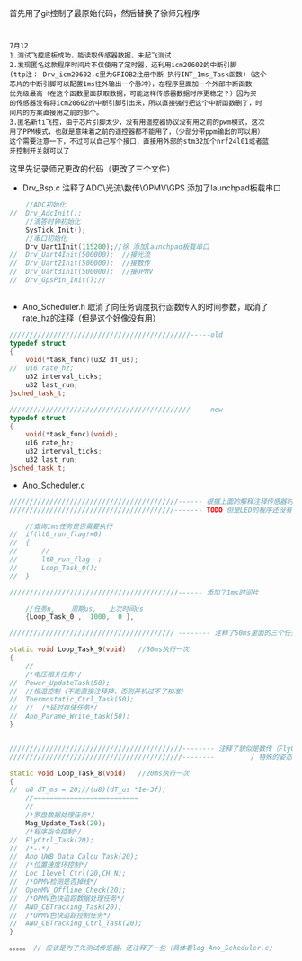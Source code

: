首先用了git控制了最原始代码，然后替换了徐师兄程序

#
	7月12 
	1.测试飞控底板成功，能读取传感器数据，未起飞测试
	2.发现匿名这款程序时间片不仅使用了定时器，还利用icm20602的中断引脚
	(ttp注： Drv_icm20602.c里为GPIOB2注册中断 执行INT_1ms_Task函数)（这个
	芯片的中断引脚可以配置1ms往外输出一个脉冲），在程序里面加一个外部中断函数
	优先级最高（在这个函数里面获取数据，可能这样传感器数据时序更稳定？）因为买
	的传感器没有将icm20602的中断引脚引出来，所以直接强行把这个中断函数删了，时
	间片的方案直接用之前的那个。
	3.匿名新ti飞控，由于芯片引脚太少，没有用遥控器协议没有用之前的pwm模式，这次
	用了PPM模式，也就是意味着之前的遥控器都不能用了，（少部分带ppm输出的可以用）
	这个需要注意一下，不过可以自己写个接口，直接用外部的stm32加个nrf24l01或者蓝
	牙控制开关就可以了

这里先记录师兄更改的代码（更改了三个文件）

* Drv_Bsp.c 注释了ADC\光流\数传\OPMV\GPS 添加了launchpad板载串口

```cpp
	//ADC初始化
//	Drv_AdcInit();
	//滴答时钟初始化
	SysTick_Init();	
	//串口初始化
	Drv_Uart1Init(115200);//徐 添加launchpad板载串口
//	Drv_Uart4Init(500000);	//接光流
//	Drv_Uart2Init(500000);	//接数传
//	Drv_Uart3Init(500000);  //接OPMV
//	Drv_GpsPin_Init();//
	
```

* Ano_Scheduler.h 取消了向任务调度执行函数传入的时间参数，取消了rate_hz的注释（但是这个好像没有用）

```cpp
/////////////////////////////////////////////-----old
typedef struct
{
	void(*task_func)(u32 dT_us);
//	u16 rate_hz;
	u32 interval_ticks;
	u32 last_run;
}sched_task_t;

/////////////////////////////////////////////-----new
typedef struct
{
	void(*task_func)(void);
	u16 rate_hz;
	u32 interval_ticks;
	u32 last_run;
}sched_task_t;
```

* Ano_Scheduler.c 

```cpp
//////////////////////////////////////////------ 根据上面的解释注释传感器时间片， 
/////////////////////////////////////////------- TODO 但是LED的程序还没有移植到一毫秒时间片 灯光驱动 LED_1ms_DRV();

	//查询1ms任务是否需要执行
//	if(lt0_run_flag!=0)
//	{
//		//
//		lt0_run_flag--;
//		Loop_Task_0();
//	}

//////////////////////////////////////////------ 添加了1ms时间片

	//任务n,    周期us,   上次时间us
	{Loop_Task_0 ,  1000,  0 },

///////////////////////////////////////// -------- 注释了50ms里面的三个任务，TODO 恒温控制（不能直接注释掉，否则开机过不了校准）?

static void Loop_Task_9(void)	//50ms执行一次
{
	//
	/*电压相关任务*/
//	Power_UpdateTask(50);
//	//恒温控制（不能直接注释掉，否则开机过不了校准）
//	Thermostatic_Ctrl_Task(50);
//	//	/*延时存储任务*/
//	Ano_Parame_Write_task(50);
}


///////////////////////////////////////////-------- 注释了貌似是数传（FlyCtrl_Task） / UWB (Ano_UWB_Data_Calcu_Task) 
///////////////////////////////////////////-------- 		/ 特殊的姿态控制 (Loc_1level_Ctrl) / OPMV

static void Loop_Task_8(void)	//20ms执行一次
{
//	u8 dT_ms = 20;//(u8)(dT_us *1e-3f);
	//==========================
	//
	/*罗盘数据处理任务*/
	Mag_Update_Task(20);
	/*程序指令控制*/
//	FlyCtrl_Task(20);
//	/*--*/
//	Ano_UWB_Data_Calcu_Task(20);
//	/*位置速度环控制*/
//	Loc_1level_Ctrl(20,CH_N);
//	/*OPMV检测是否掉线*/
//	OpenMV_Offline_Check(20);
//	/*OPMV色块追踪数据处理任务*/
//	ANO_CBTracking_Task(20);
//	/*OPMV色块追踪控制任务*/	
//	ANO_CBTracking_Ctrl_Task(20);
}

。。。。。 // 应该是为了先测试传感器，还注释了一些（具体看log Ano_Scheduler.c）

